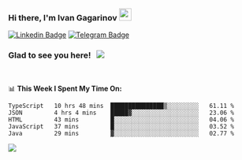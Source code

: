 ### Hi there, I'm Ivan Gagarinov <img src="https://media.giphy.com/media/hvRJCLFzcasrR4ia7z/giphy.gif" width="25px">

[![Linkedin Badge](https://img.shields.io/badge/-LinkedIn-0e76a8?style=flat-square&logo=Linkedin&logoColor=white)](https://linkedin.com/in/ivan-gagarinov-142ba3141/)
[![Telegram Badge](https://img.shields.io/badge/-Telegram-0088cc?style=flat-square&logo=Telegram&logoColor=white)](https://t.me/igagarinov)

### Glad to see you here! &nbsp; ![](https://visitor-badge.glitch.me/badge?page_id=dzencot.dzencot)

</br>

📊 **This Week I Spent My Time On:**
<!--START_SECTION:waka-->
```text
TypeScript   10 hrs 48 mins  ███████████████▒░░░░░░░░░   61.11 % 
JSON         4 hrs 4 mins    █████▓░░░░░░░░░░░░░░░░░░░   23.06 % 
HTML         43 mins         █░░░░░░░░░░░░░░░░░░░░░░░░   04.06 % 
JavaScript   37 mins         █░░░░░░░░░░░░░░░░░░░░░░░░   03.52 % 
Java         29 mins         ▓░░░░░░░░░░░░░░░░░░░░░░░░   02.77 % 
```
<!--END_SECTION:waka-->

[![](https://github-readme-stats.vercel.app/api?username=dzencot&theme=gruvbox)](https://github.com/dzencot)
